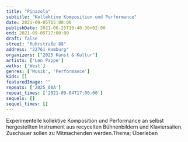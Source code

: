 ```yaml
---
title: "Pinazola"
subtitle: "Kollektive Komposition und Performance"
date: 2021-09-05T15:00:00
publishDate: 2021-06-25T19:40:36+02:00
end: 2021-09-05T17:00:00
draft: false
street: "Ruhrstraße 88"
address: "22761 Hamburg"
organizers: ["2025 Kunst & Kultur"]
artists: ['Len Pappe']
walks: ['West']
genres: ['Musik', 'Performance']
kids: []
featuredImage: ""
repeats: ['2025_08A']
repeat_times: ['2021-09-04T17:00:00']
sequels: []
sequel_times: []
---
```


Experimentelle kollektive Komposition und Performance an selbst hergestellten Instrument aus recycelten Bühnenbildern und Klaviersaiten. Zuschauer sollen zu Mitmachenden werden.Thema; Überleben